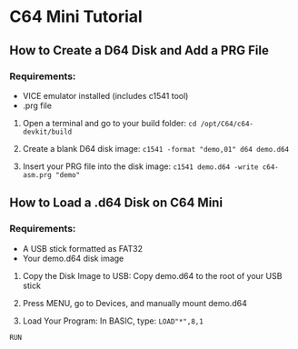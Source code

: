 # C64 Mini Tutorial

## How to Create a D64 Disk and Add a PRG File

### Requirements:
- VICE emulator installed (includes c1541 tool)
- .prg file

1. Open a terminal and go to your build folder:
`cd /opt/C64/c64-devkit/build`

2. Create a blank D64 disk image:
`c1541 -format "demo,01" d64 demo.d64`

3. Insert your PRG file into the disk image:
`c1541 demo.d64 -write c64-asm.prg "demo"`


## How to Load a .d64 Disk on C64 Mini

### Requirements:
- A USB stick formatted as FAT32
- Your demo.d64 disk image

1. Copy the Disk Image to USB:
Copy demo.d64 to the root of your USB stick

2. Press MENU, go to Devices, and manually mount demo.d64

3. Load Your Program: In BASIC, type:
`LOAD"*",8,1`

`RUN`


